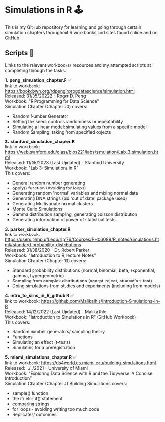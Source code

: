 # Simulations in R 🕹

This is my GitHub repository for learning and going through certain simulation chapters throughout R workbooks and sites found online and on GitHub. 

## Scripts 📝

Links to the relevant workbooks/ resources and my attempted scripts at completing through the tasks. 

__1.__  **__peng_simulation_chapter.R__** ✅   
link to workbook: https://bookdown.org/rdpeng/rprogdatascience/simulation.html      
Released: 31/05/20222 - Roger D. Peng         
Workbook: "R Programming for Data Science"           
Simulation Chapter (Chapter 20) covers:    
- Random Number Generator
- Setting the seed: controls randomness or repeatability
- Simulating a linear model: simulating values from a specific model
- Random Sampling: taking from specified objects 

__2.__  **__stanford_simulation_chapter.R__**       
link to workbook: https://web.stanford.edu/class/bios221/labs/simulation/Lab_3_simulation.html        
Released: 11/05/2023 (Last Updated) - Stanford University       
Workbook: "Lab 3: Simulations in R"       
This covers:     
- General random number generating
- apply() function (Avoiding for loops)
- Generating random 'normal' variables and mixing normal data
- Generating DNA strings (old 'out of date' package used)
- Generating Multivariate normal clusters
- Monte Carlo Simulations
- Gamma distribution sampling, generating poisson distribution 
- Generating information of power of statistical tests 

__3.__  **__parker_simulation_chapter.R__**       
link to workbook: https://users.phhp.ufl.edu/rlp176/Courses/PHC6089/R_notes/simulations.html#standard-probability-distributions       
Released: 31/08/2020 - Dr. Robert Parker            
Workbook: "Introduction to R, lecture Notes"     
Simulation Chapter (Chapter 13) covers:     
- Standard probability distributions (normal, binomial, beta, exponential, gamma, hypergeometric)
- Sampling from complex distributions (accept-reject, student's t-test)
- Doing simulations from studies and experiments (including from models)

__4.__  **__intro_to_sims_in_R_github.R__** ✅    
link to workbook: https://github.com/MalikaIhle/Introduction-Simulations-in-R    
Released: 14/12/2022 (Last Updated) - Malika Ihle                     
Workbook: "Introduction to Simulations in R" (GitHub Workbook)    
This covers:      
- Random number generators/ sampling theory
- Functions
- Simulating an effect (t-tests)
- Simulating for a preregistration

__5.__  **__miami_simulations_chapter.R__** ✅  
link to workbook: https://ds4world.cs.miami.edu/building-simulations.html     
Released: ../../2021  - University of Miami                        
Workbook: “Exploring Data Science with R and the Tidyverse: A Concise Introduction”     
Simulation Chapter (Chapter 4) Building Simulations covers:      
- sample() function
- the if/ else if() statement
- comparing strings
- for loops - avoiding writing too much code 
- Replicates/ outcomes

